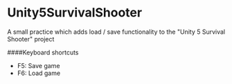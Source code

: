 # Unity5SurvivalShooter
A small practice which adds load / save functionality to the "Unity 5 Survival Shooter" project

####Keyboard shortcuts
* F5: Save game
* F6: Load game
